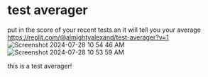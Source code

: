 # test averager
put in the score of your recent tests an it will tell you your average
https://replit.com/@almightyalexand/test-averager?v=1
![Screenshot 2024-07-28 10 54 46 AM](https://github.com/user-attachments/assets/e8e7cd57-e486-46a7-874a-07a790897eba)
![Screenshot 2024-07-28 10 53 59 AM](https://github.com/user-attachments/assets/d4db686f-14ae-451b-8829-cbac68e2c64a)


this is a test averager! 
